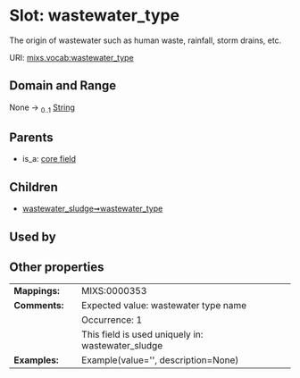 
# Slot: wastewater_type


The origin of wastewater such as human waste, rainfall, storm drains, etc.

URI: [mixs.vocab:wastewater_type](https://w3id.org/mixs/vocab/wastewater_type)


## Domain and Range

None &#8594;  <sub>0..1</sub> [String](types/String.md)

## Parents

 *  is_a: [core field](core_field.md)

## Children

 *  [wastewater_sludge➞wastewater_type](wastewater_sludge_wastewater_type.md)

## Used by


## Other properties

|  |  |  |
| --- | --- | --- |
| **Mappings:** | | MIXS:0000353 |
| **Comments:** | | Expected value: wastewater type name |
|  | | Occurrence: 1 |
|  | | This field is used uniquely in: wastewater_sludge |
| **Examples:** | | Example(value='', description=None) |

